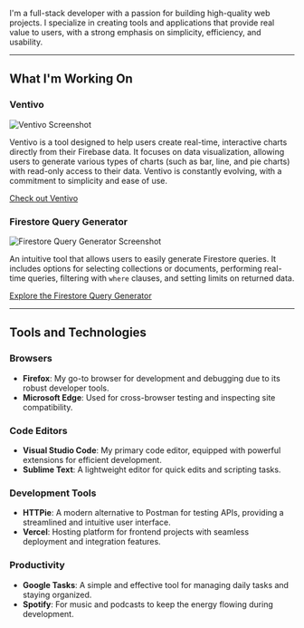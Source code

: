 I'm a full-stack developer with a passion for building high-quality web projects. I specialize in creating tools and applications that provide real value to users, with a strong emphasis on simplicity, efficiency, and usability.

---

## What I'm Working On

### Ventivo

![Ventivo Screenshot](https://www.victoribironke.com/about/ventivo.png)

Ventivo is a tool designed to help users create real-time, interactive charts directly from their Firebase data. It focuses on data visualization, allowing users to generate various types of charts (such as bar, line, and pie charts) with read-only access to their data. Ventivo is constantly evolving, with a commitment to simplicity and ease of use.

[Check out Ventivo](https://ventivo.co/)

### Firestore Query Generator

![Firestore Query Generator Screenshot](https://www.victoribironke.com/about/query-generator.png)

An intuitive tool that allows users to easily generate Firestore queries. It includes options for selecting collections or documents, performing real-time queries, filtering with `where` clauses, and setting limits on returned data.

[Explore the Firestore Query Generator](https://ventivo.co/tools/query-generator)

---

## Tools and Technologies

### Browsers
- **Firefox**: My go-to browser for development and debugging due to its robust developer tools.
- **Microsoft Edge**: Used for cross-browser testing and inspecting site compatibility.

### Code Editors
- **Visual Studio Code**: My primary code editor, equipped with powerful extensions for efficient development.
- **Sublime Text**: A lightweight editor for quick edits and scripting tasks.

### Development Tools
- **HTTPie**: A modern alternative to Postman for testing APIs, providing a streamlined and intuitive user interface.
- **Vercel**: Hosting platform for frontend projects with seamless deployment and integration features.

### Productivity
- **Google Tasks**: A simple and effective tool for managing daily tasks and staying organized.
- **Spotify**: For music and podcasts to keep the energy flowing during development.
